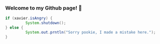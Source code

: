 ### Welcome to my Github page! 👋

```java
if (xavier.isAngry) {
         System.shutdown();
} else {
         System.out.prntln("Sorry pookie, I made a mistake here.");
}
```
